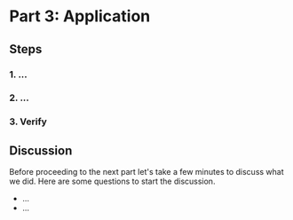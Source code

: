 <!-- See https://squidfunk.github.io/mkdocs-material/reference/ -->
# Part 3: Application

## Steps

### 1. ...

### 2. ...

### 3. Verify

## Discussion

Before proceeding to the next part let's take a few minutes to discuss what we did. Here are some questions to start the discussion.

* ...
* ...


